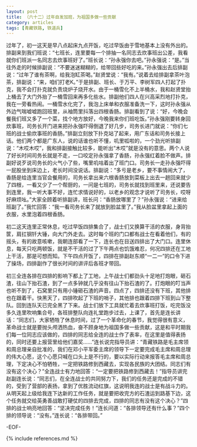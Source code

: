 ```yaml
---
layout: post
title: （六十二）过年自发加班，为祖国多做一些贡献
category: articles
tags: [青藏铁路, 铁道兵]
---
```


过年了，初一这天是早八点起床九点开饭，吃过早饭由于雪地基本上没有外出的。排副来到我们班说：“七班长，连里要每一个排抽一名同志去炊事班出公差，我看就你们班派一名同志去炊事班好了。”班长说：“孙永强你去吧。”孙永强说：“是。”当往外走的时候排副说：“不要迷迷糊糊的，给带回些好吃的来。”孙永强出去后排副说：“过年了谁有茶啊，给我泡缸茶喝。”赵贤堂说：“我有。”说着去给排副拿茶叶泡茶，排副说：“来，咱们打老K。”于是排副、班长、于万平、李树军四人打起了扑克，我不会打扑克就负责烧炉子烧开水。由于一桶雪化不上半桶水，我和赵贤堂抬上桶去了大门外抬了一桶雪回来再多化些水。排副他们四人在兴高采烈地打扑克，我在一旁看热闹。一桶雪水化完了，我泡上床单和衣服准备洗一下，这时孙永强从外边气喘嘘嘘跑回班里，从袖筒里抖落出四根香肠。排副看到了说：“好，今晚会餐我们班又多了一个菜，找个地方放好，今晚我来你们班吃饭。”孙永强刚要转身回炊事班，司务长开门进来把孙永强吓得倒退了好几步，司务长进门就说：“你们七班的战士偷炊事班的香肠。”排副立刻放下扑克站了起来，用广东话和司务长接上话。他们两个都是广东人，说的话谁也听不懂，叽里呱啦的，一个劲光听排副说：“木哎木哎”，我和排副接触比较多，能听出“木哎”就是没有的意思。两个人说了好长时间司务长就是不走，一口咬定孙永强拿了香肠，孙永强红着脸不做声。排副好说歹说司务长的火气小了些，嘴里叽咕着出了班门口。司务长一走孙永强吓得一屁股坐到床边上，老长时间没说话。排副说：“多亏是老乡，要不事情闹大了，香肠是给连里当官会餐用的，司务长拿出来六根香肠放到菜板上出去一趟回来就少了四根，一看又少了一个帮厨的，一问是七班的，司务长就找到班里来，还说要告到连里，我一听大事不好，连忙求情说好的，以老乡的观念才说听了司务长，哎呀好麻烦吆。”大家全顾着听排副讲，班长问：“香肠放哪里了？”孙永强说：“进来给班副了。”我忙回答：“我一看司务长来了就放到脸盆里了。”我从脸盆里拿起上面的衣服，水里泡着四根香肠。

初二这天连里正常休息，吃过早饭四排集合了，战士们又换算干活的衣服，身背抬筐，肩扛钢钎大锤，向大门外走去。这时每个班的门口都有战士在看着他们，有的摇头，有的故意咳嗽，我朝连部看了一下，连长也在目送四排出了大门口。连里休息，每天只吃两顿饭，就是不干活的过了下午两点也饥饿难忍，何况四排还在工地上干活，那是可想而知。下午四点开饭了，四排在排副赵东顺“一二一”的口令下进了操场，四排副作了很长时间的讲评后各班才带回。

初三全连各排在四排的影响下都上了工地，上午战士们都劲头十足地打炮眼，砸石渣，往山下抬石渣，到了一点多钟就几乎没有往山下抬石渣的了。打炮眼的叮当声也听不到了，石窝里只有用小锤砸石渣的声音。四点了，四排还没有下班，其他排也在跟着干。快黑天了，四排吹起了下班的哨子，其他排也跟着四排下班到山下整队。回到连队天已完全黑了下来。战士们放下工具就忙着去炊事班打饭，吃完饭没多久连里吹响集合号，各班排整队向连礼堂跑步过去，上课了，首先是连长讲话：“同志们，大家牺牲了休息时间，过了一个革命化的春节，我觉得很有意义，革命战士就是要抛头颅洒热血，奋不顾身地为祖国多做一些贡献，这是和平时期我们每一位同志应该做的，四排的同志给全连的战士作了表率，在这里是值得表扬的，同时还要上报营里给他们嘉奖……”连长说完指导员讲：“青藏铁路是毛主席领和周总理亲自批准的，我们在邓小平军委主席的领导下一定要完成毛主席和周总理的伟大心愿，这个心愿只喊在口头上是不行的，要以实际行动来报答毛主席和周总理，下定决心不怕牺牲，一定把铁路修到西藏去，实现各民族的大团结。同志们有没有这个决心？”全连战士有力地回答：“一定要把铁路修到西藏去！”指导员讲完赵副连长说：“同志们，在全连战士的共同努力下，我们的任务还是完成的不错的，受到了营部的表扬，拿到了优胜流动红旗，这说明我连的战士是有战斗力的。从明天起上级给我连下达新的工作任务，就是要把收完方的石渣运到路基下边，这个任务就交给英勇善战敢打硬仗的四排去完成，四排的同志有没有这个决心？”四排的战士响亮地回答：“坚决完成任务！”连长问道：“各排领导还有什么事？”四个排的领导说：“没有。”连长说：“各排带回。”

-EOF-

{% include references.md %}
